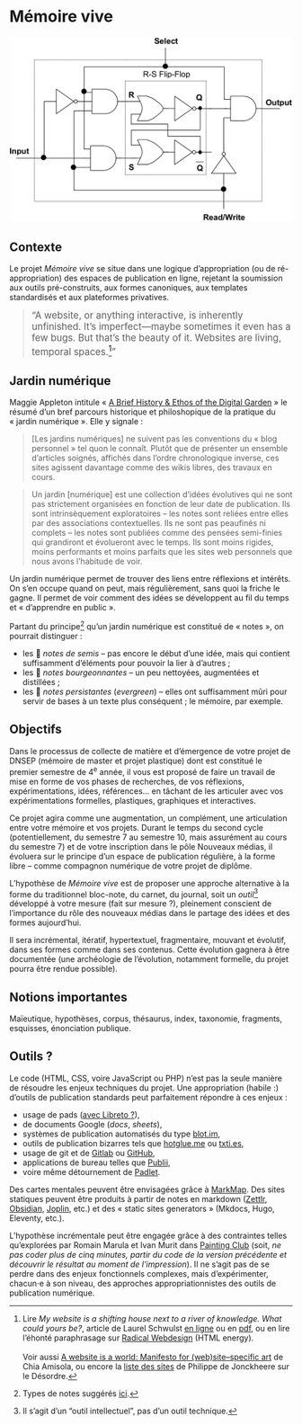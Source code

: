 # Mémoire vive

![A Binary cell (BC) for RAM memory](ram.png)

## Contexte

Le projet _Mémoire vive_ se situe dans une logique d’appropriation (ou de ré-appropriation) des espaces de publication en ligne, rejetant la soumission aux outils pré-construits, aux formes canoniques, aux templates standardisés et aux plateformes privatives.

<!--[✌ **in english**](?en)-->



> <big> “A website, or anything interactive, is inherently unfinished. It’s imperfect—maybe sometimes it even has a few bugs. But that’s the beauty of it. Websites are living, temporal spaces.[^laurel]”</big>

[^laurel]: Lire _My website is a shifting house next to a river of knowledge. What could yours be?_, article de Laurel Schwulst [en ligne](https://thecreativeindependent.com/essays/laurel-schwulst-my-website-is-a-shifting-house-next-to-a-river-of-knowledge-what-could-yours-be/) ou en [pdf](laurel-schwulst-my-website-is-a-shifting-house-next-to-a-river-of-knowledge-what-could-yours-be.pdf), ou en lire l’éhonté paraphrasage sur [Radical Webdesign](https://radicalweb.design/fr/notes/rencontres-de-lure) (HTML energy). <br><br>Voir aussi [A website is a world: Manifesto for (web)site–specific art](https://chias.website/manifesto/) de Chia Amisola, ou encore la [liste des sites](http://desordre.net/listes.htm) de Philippe de Jonckheere sur le Désordre. 

## Jardin numérique

Maggie Appleton intitule « [A Brief History & Ethos of the Digital Garden](https://maggieappleton.com/garden-history) » le résumé d’un bref parcours historique et philoshopique de la pratique du « jardin numérique ». Elle y signale :

>  \[Les jardins numériques\] ne suivent pas les conventions du « blog personnel » tel quon le connaît. Plutôt que de présenter un ensemble d’articles soignés, affichés dans l’ordre chronologique inverse, ces sites agissent davantage comme des wikis libres, des travaux en cours.

> Un jardin \[numérique\] est une collection d’idées évolutives qui ne sont pas strictement organisées en fonction de leur date de publication. Ils sont intrinsèquement exploratoires – les notes sont reliées entre elles par des associations contextuelles. Ils ne sont pas peaufinés ni complets – les notes sont publiées comme des pensées semi-finies qui grandiront et évolueront avec le temps. Ils sont moins rigides, moins performants et moins parfaits que les sites web personnels que nous avons l’habitude de voir.

Un jardin numérique permet de trouver des liens entre réflexions et intérêts. On s’en occupe quand on peut, mais régulièrement, sans quoi la friche le gagne. Il permet de voir comment des idées se développent au fil du temps et « d’apprendre en public ».

Partant du principe[^jlc] qu’un jardin numérique est constitué de « notes », on pourrait distinguer : 
- les 🌱 _notes de semis_ – pas encore le début d’une idée, mais qui contient suffisamment d’éléments pour pouvoir la lier à d’autres ;
- les 🌿 _notes bourgeonnantes_ – un peu nettoyées, augmentées et distillées ; 
- les 🌳 _notes persistantes_ (_evergreen_) – elles ont suffisamment mûri pour servir de bases à un texte plus conséquent ; le mémoire, par exemple.

[^jlc]: Types de notes suggérés [ici](https://wilde-at-heart.garden/pages/digital-garden/).

## Objectifs

Dans le processus de collecte de matière et d’émergence de votre projet de DNSEP (mémoire de master et projet plastique) dont est constitué le premier semestre de 4<sup>e</sup> année, il vous est proposé de faire un travail de mise en forme de vos phases de recherches, de vos réflexions, expérimentations, idées, références… en tâchant de les articuler avec vos expérimentations formelles, plastiques, graphiques et interactives.

Ce projet agira comme une augmentation, un complément, une articulation entre votre mémoire et vos projets. Durant le temps du second cycle (potentiellement, du semestre 7 au semestre 10, mais assurément au cours du semestre 7) et de votre inscription dans le pôle Nouveaux médias, il évoluera sur le principe d’un espace de publication régulière, à la forme libre – comme compagnon numérique de votre projet de diplôme.

L’hypothèse de  _Mémoire vive_ est de proposer une approche alternative à la forme du traditionnel bloc-note, du carnet, du journal, soit un _outil_[^outil] développé à votre mesure (fait sur mesure ?), pleinement conscient de l’importance du rôle des nouveaux médias dans le partage des idées et des formes aujourd’hui. 

[^outil]: Il s’agit d’un “outil intellectuel”, pas d’un outil technique.

Il sera incrémental, itératif, hypertextuel, fragmentaire, mouvant et évolutif, dans ses formes comme dans ses contenus. Cette évolution gagnera à être documentée (une archéologie de l’évolution, notamment formelle, du projet pourra être rendue possible).

## Notions importantes
Maïeutique, hypothèses, corpus, thésaurus, index, taxonomie, fragments, esquisses, énonciation publique.

## Outils ?

Le code (HTML, CSS, voire JavaScript ou PHP) n’est pas la seule manière de résoudre les enjeux techniques du projet. Une appropriation (habile :) d’outils de publication standards peut parfaitement répondre à ces enjeux : 
- usage de pads ([avec Libreto ?](https://libreto.net/)), 
- de documents Google (_docs_, _sheets_), 
- systèmes de publication automatisés du type [blot.im](https://blot.im), 
- outils de publication bizarres tels que [hotglue.me](https://hotglue.me/) ou [txti.es](//txti.es), 
- usage de git et de [Gitlab](https://gitlab.com/) ou [GitHub](http://github.com/), 
- applications de bureau telles que [Publii](https://getpublii.com/), 
- voire même détournement de [Padlet](https://esad-pyrenees.padlet.org). 

Des cartes mentales peuvent être envisagées grâce à [MarkMap](https://markmap.js.org/). Des sites statiques peuvent être produits à partir de notes en markdown ([Zettlr](https://www.zettlr.com/), [Obsidian](https://obsidian.md/), [Joplin](https://joplinapp.org), etc.) et des « static sites generators » (Mkdocs, Hugo, Eleventy, etc.).

L’hypothèse incrémentale peut être engagée grâce à des contraintes telles qu’explorées par Romain Marula et Ivan Murit dans [Painting Club](http://painting-club.ivro.fr/) (soit, _ne pas coder plus de cinq minutes, partir du code de la version précédente et découvrir le résultat au moment de l’impression_). Il ne s’agit pas de se perdre dans des enjeux fonctionnels complexes, mais d’expérimenter, chacun⋅e à son niveau, des approches appropriationnistes des outils de publication numérique. 